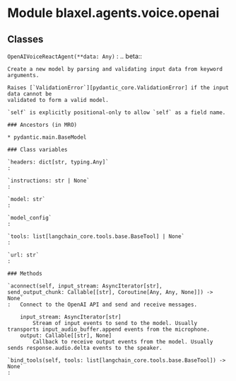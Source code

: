 Module blaxel.agents.voice.openai
=================================

Classes
-------

`OpenAIVoiceReactAgent(**data: Any)`
:   .. beta::
       
    
    Create a new model by parsing and validating input data from keyword arguments.
    
    Raises [`ValidationError`][pydantic_core.ValidationError] if the input data cannot be
    validated to form a valid model.
    
    `self` is explicitly positional-only to allow `self` as a field name.

    ### Ancestors (in MRO)

    * pydantic.main.BaseModel

    ### Class variables

    `headers: dict[str, typing.Any]`
    :

    `instructions: str | None`
    :

    `model: str`
    :

    `model_config`
    :

    `tools: list[langchain_core.tools.base.BaseTool] | None`
    :

    `url: str`
    :

    ### Methods

    `aconnect(self, input_stream: AsyncIterator[str], send_output_chunk: Callable[[str], Coroutine[Any, Any, None]]) ‑> None`
    :   Connect to the OpenAI API and send and receive messages.
        
        input_stream: AsyncIterator[str]
            Stream of input events to send to the model. Usually transports input_audio_buffer.append events from the microphone.
        output: Callable[[str], None]
            Callback to receive output events from the model. Usually sends response.audio.delta events to the speaker.

    `bind_tools(self, tools: list[langchain_core.tools.base.BaseTool]) ‑> None`
    :
